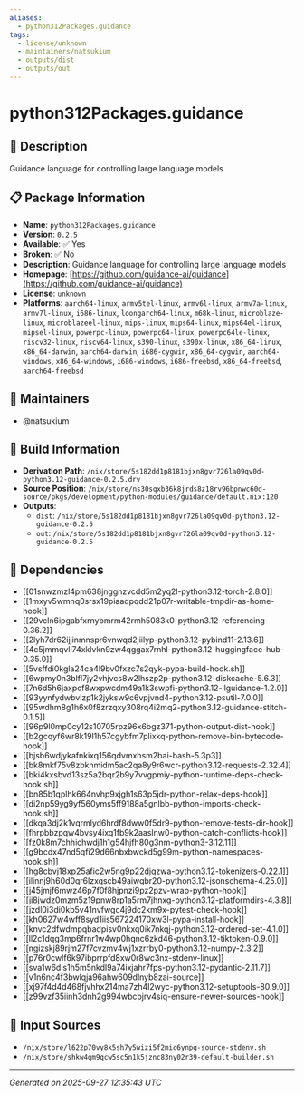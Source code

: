 ```yaml
---
aliases:
  - python312Packages.guidance
tags:
  - license/unknown
  - maintainers/natsukium
  - outputs/dist
  - outputs/out
---
```


# python312Packages.guidance

## 📝 Description

Guidance language for controlling large language models

## 📋 Package Information

- **Name**: `python312Packages.guidance`
- **Version**: `0.2.5`
- **Available**: ✅ Yes
- **Broken**: ✅ No
- **Description**: Guidance language for controlling large language models
- **Homepage**: [https://github.com/guidance-ai/guidance](https://github.com/guidance-ai/guidance)
- **License**: `unknown`
- **Platforms**: `aarch64-linux`, `armv5tel-linux`, `armv6l-linux`, `armv7a-linux`, `armv7l-linux`, `i686-linux`, `loongarch64-linux`, `m68k-linux`, `microblaze-linux`, `microblazeel-linux`, `mips-linux`, `mips64-linux`, `mips64el-linux`, `mipsel-linux`, `powerpc-linux`, `powerpc64-linux`, `powerpc64le-linux`, `riscv32-linux`, `riscv64-linux`, `s390-linux`, `s390x-linux`, `x86_64-linux`, `x86_64-darwin`, `aarch64-darwin`, `i686-cygwin`, `x86_64-cygwin`, `aarch64-windows`, `x86_64-windows`, `i686-windows`, `i686-freebsd`, `x86_64-freebsd`, `aarch64-freebsd`
## 👥 Maintainers

- @natsukium


## 🔧 Build Information

- **Derivation Path**: `/nix/store/5s182dd1p8181bjxn8gvr726la09qv0d-python3.12-guidance-0.2.5.drv`
- **Source Position**: `/nix/store/ns30sqxb36k8jrds8z18rv96bpnwc60d-source/pkgs/development/python-modules/guidance/default.nix:120`
- **Outputs**:
  - `dist`:  `/nix/store/5s182dd1p8181bjxn8gvr726la09qv0d-python3.12-guidance-0.2.5`
  - `out`:  `/nix/store/5s182dd1p8181bjxn8gvr726la09qv0d-python3.12-guidance-0.2.5`

## 🔗 Dependencies

- [[01snwzmzl4pm638jnggnzvcdd5m2yq2l-python3.12-torch-2.8.0]]
- [[1mxyv5wmnq0srsx19piaadpqdd21p07r-writable-tmpdir-as-home-hook]]
- [[29vcln6ipgabfxrnybmrm42rmh5083k0-python3.12-referencing-0.36.2]]
- [[2lyh7dr62ijjinmnspr6vnwqd2jiilyp-python3.12-pybind11-2.13.6]]
- [[4c5jmmqvli74xklvkn9zw4qggax7rnhl-python3.12-huggingface-hub-0.35.0]]
- [[5vsffdi0kgla24ca4l9bv0fxzc7s2qyk-pypa-build-hook.sh]]
- [[6wpmy0n3blfl7jy2vhjvcs8w2lhszp2p-python3.12-diskcache-5.6.3]]
- [[7n6d5h6jaxpcf8wxpwcdm49a1k3swpfi-python3.12-llguidance-1.2.0]]
- [[93yynfydwbvlzp1k2jyksw9c6vpjvnd4-python3.12-psutil-7.0.0]]
- [[95wdhm8g1h6x0f8zrzqxy308rq4i2mq2-python3.12-guidance-stitch-0.1.5]]
- [[96p9l0mp0cy12s10705rpz96x6bgz371-python-output-dist-hook]]
- [[b2gcqyf6wr8k19l1h57cgybfm7plixkq-python-remove-bin-bytecode-hook]]
- [[bjsb6wdjykafnkixq156qdvmxhsm2bai-bash-5.3p3]]
- [[bk8mkf75v8zbknmidm5ac2qa8y9r6wcr-python3.12-requests-2.32.4]]
- [[bki4kxsbvd13sz5a2bqr2b9y7vvgpmiy-python-runtime-deps-check-hook.sh]]
- [[bn85b1qplhk664nvhp9xjgh1s63p5jdr-python-relax-deps-hook]]
- [[di2np59yg9yf560yms5ff9188a5gnlbb-python-imports-check-hook.sh]]
- [[dkqa3dj2k1vqrmlyd6hrdf8dww0f5dr9-python-remove-tests-dir-hook]]
- [[fhrpbbzpqw4bvsy4ixq1fb9k2aaslnw0-python-catch-conflicts-hook]]
- [[fz0k8m7chhichwdj1h1g54hjfh80g3nm-python3-3.12.11]]
- [[g9bcdx47nd5qfi29d66nbxbwckd5g99m-python-namespaces-hook.sh]]
- [[hg8cbvj18xp25afic2w5ng9p22djqzwa-python3.12-tokenizers-0.22.1]]
- [[ilinnj9h60d0qr6lzxqscb49aiwqbr20-python3.12-jsonschema-4.25.0]]
- [[j45jmjf6mwz46p7f0f8hjpnzi9pz2pzv-wrap-python-hook]]
- [[ji8jwdz0mzm5z19pnw8rp1a5rm7jhnxg-python3.12-platformdirs-4.3.8]]
- [[jzdl0i3di0kb5v41nvfwgc4j9dc2km9x-pytest-check-hook]]
- [[kh0627w4wff8syd1iis567224170xw3l-pypa-install-hook]]
- [[knvc2dfwdmpqbadpisv0nkxq0ik7nkqj-python3.12-ordered-set-4.1.0]]
- [[ll2c1dqg3mp6frnr1w4wp0hqnc6zkd46-python3.12-tiktoken-0.9.0]]
- [[ngizskj89rjm27f7cvzmv4wj1xzrrby0-python3.12-numpy-2.3.2]]
- [[p76r0cwlf6k97ibprrpfd8xw0r8wc3nx-stdenv-linux]]
- [[sva1w6dis1h5m5nkdl9a74ixjahr7fps-python3.12-pydantic-2.11.7]]
- [[v1n6nc4f3bwlqja96ahw609dlnyb8zai-source]]
- [[xj97f4d4d468fjvhhx214ma7zh4l2wyc-python3.12-setuptools-80.9.0]]
- [[z99vzf35iinh3dnh2g994wbcbjrv4siq-ensure-newer-sources-hook]]

## 📁 Input Sources

- `/nix/store/l622p70vy8k5sh7y5wizi5f2mic6ynpg-source-stdenv.sh`
- `/nix/store/shkw4qm9qcw5sc5n1k5jznc83ny02r39-default-builder.sh`

---
*Generated on 2025-09-27 12:35:43 UTC*
